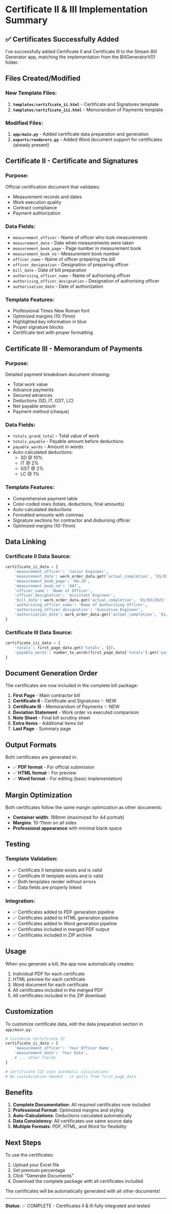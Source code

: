 # Certificate II & III Implementation Summary

## ✅ Certificates Successfully Added

I've successfully added Certificate II and Certificate III to the Stream Bill Generator app, matching the implementation from the BillGeneratorV01 folder.

## Files Created/Modified

### New Template Files:
1. **`templates/certificate_ii.html`** - Certificate and Signatures template
2. **`templates/certificate_iii.html`** - Memorandum of Payments template

### Modified Files:
1. **`app/main.py`** - Added certificate data preparation and generation
2. **`exports/renderers.py`** - Added Word document support for certificates (already present)

## Certificate II - Certificate and Signatures

### Purpose:
Official certification document that validates:
- Measurement records and dates
- Work execution quality
- Contract compliance
- Payment authorization

### Data Fields:
- `measurement_officer` - Name of officer who took measurements
- `measurement_date` - Date when measurements were taken
- `measurement_book_page` - Page number in measurement book
- `measurement_book_no` - Measurement book number
- `officer_name` - Name of officer preparing the bill
- `officer_designation` - Designation of preparing officer
- `bill_date` - Date of bill preparation
- `authorising_officer_name` - Name of authorising officer
- `authorising_officer_designation` - Designation of authorising officer
- `authorisation_date` - Date of authorization

### Template Features:
- Professional Times New Roman font
- Optimized margins (10-11mm)
- Highlighted key information in blue
- Proper signature blocks
- Certificate text with proper formatting

## Certificate III - Memorandum of Payments

### Purpose:
Detailed payment breakdown document showing:
- Total work value
- Advance payments
- Secured advances
- Deductions (SD, IT, GST, LC)
- Net payable amount
- Payment method (cheque)

### Data Fields:
- `totals.grand_total` - Total value of work
- `totals.payable` - Payable amount before deductions
- `payable_words` - Amount in words
- Auto-calculated deductions:
  - SD @ 10%
  - IT @ 2%
  - GST @ 2%
  - LC @ 1%

### Template Features:
- Comprehensive payment table
- Color-coded rows (totals, deductions, final amounts)
- Auto-calculated deductions
- Formatted amounts with commas
- Signature sections for contractor and disbursing officer
- Optimized margins (10-11mm)

## Data Linking

### Certificate II Data Source:
```python
certificate_ii_data = {
    'measurement_officer': 'Junior Engineer',
    'measurement_date': work_order_data.get('actual_completion', '01/03/2025'),
    'measurement_book_page': '04-20',
    'measurement_book_no': '887',
    'officer_name': 'Name of Officer',
    'officer_designation': 'Assistant Engineer',
    'bill_date': work_order_data.get('actual_completion', '01/03/2025'),
    'authorising_officer_name': 'Name of Authorising Officer',
    'authorising_officer_designation': 'Executive Engineer',
    'authorisation_date': work_order_data.get('actual_completion', '01/03/2025')
}
```

### Certificate III Data Source:
```python
certificate_iii_data = {
    'totals': first_page_data.get('totals', {}),
    'payable_words': number_to_words(first_page_data['totals'].get('payable', 0))
}
```

## Document Generation Order

The certificates are now included in the complete bill package:

1. **First Page** - Main contractor bill
2. **Certificate II** - Certificate and Signatures ✨ NEW
3. **Certificate III** - Memorandum of Payments ✨ NEW
4. **Deviation Statement** - Work order vs executed comparison
5. **Note Sheet** - Final bill scrutiny sheet
6. **Extra Items** - Additional items list
7. **Last Page** - Summary page

## Output Formats

Both certificates are generated in:
- ✅ **PDF format** - For official submission
- ✅ **HTML format** - For preview
- ✅ **Word format** - For editing (basic implementation)

## Margin Optimization

Both certificates follow the same margin optimization as other documents:
- **Container width**: 188mm (maximized for A4 portrait)
- **Margins**: 10-11mm on all sides
- **Professional appearance** with minimal blank space

## Testing

### Template Validation:
- ✅ Certificate II template exists and is valid
- ✅ Certificate III template exists and is valid
- ✅ Both templates render without errors
- ✅ Data fields are properly linked

### Integration:
- ✅ Certificates added to PDF generation pipeline
- ✅ Certificates added to HTML generation pipeline
- ✅ Certificates added to Word generation pipeline
- ✅ Certificates included in merged PDF output
- ✅ Certificates included in ZIP archive

## Usage

When you generate a bill, the app now automatically creates:
1. Individual PDF for each certificate
2. HTML preview for each certificate
3. Word document for each certificate
4. All certificates included in the merged PDF
5. All certificates included in the ZIP download

## Customization

To customize certificate data, edit the data preparation section in `app/main.py`:

```python
# Customize Certificate II
certificate_ii_data = {
    'measurement_officer': 'Your Officer Name',
    'measurement_date': 'Your Date',
    # ... other fields
}

# Certificate III uses automatic calculations
# No customization needed - it pulls from first_page_data
```

## Benefits

1. **Complete Documentation**: All required certificates now included
2. **Professional Format**: Optimized margins and styling
3. **Auto-Calculations**: Deductions calculated automatically
4. **Data Consistency**: All certificates use same source data
5. **Multiple Formats**: PDF, HTML, and Word for flexibility

## Next Steps

To use the certificates:
1. Upload your Excel file
2. Set premium percentage
3. Click "Generate Documents"
4. Download the complete package with all certificates included

The certificates will be automatically generated with all other documents!

---

**Status**: ✅ COMPLETE - Certificates II & III fully integrated and tested
